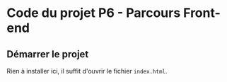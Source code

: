 # Code du projet P6 - Parcours Front-end

## Démarrer le projet

Rien à installer ici, il suffit d'ouvrir le fichier `index.html`.

